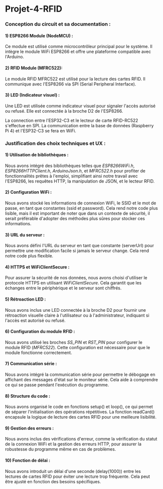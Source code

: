 # Projet-4-RFID

### Conception du circuit et sa documentation : 

  #### 1) ESP8266 Module (NodeMCU) :

  Ce module est utilisé comme microcontrôleur principal pour le système. Il intègre le module WiFi ESP8266 et offre une plateforme compatible avec l'Arduino.

  #### 2) RFID Module (MFRC522):
 
  Le module RFID MFRC522 est utilisé pour la lecture des cartes RFID. Il communique avec l'ESP8266 via SPI (Serial Peripheral Interface).

  #### 3) LED (Indicateur visuel) :

  Une LED est utilisée comme indicateur visuel pour signaler l'accès autorisé ou refusé. Elle est connectée à la broche D2 de l'ESP8266.


  
  La connection entre l'ESP32-C3 et le lecteur de carte RFID-RC522 s'effectue en SPI.
  La communication entre la base de données (Raspberry Pi 4) et l'ESP32-C3 se fera en WiFi.

### Justification des choix techniques et UX : 

#### 1) Utilisation de bibliothèques :

Nous avons intégré des bibliothèques telles que _ESP8266WiFi.h_, _ESP8266HTTPClient.h_, _ArduinoJson.h_, et _MFRC522.h_ pour profiter de fonctionnalités prêtes à l'emploi, simplifiant ainsi notre travail avec l'ESP8266, les requêtes HTTP, la manipulation de JSON, et le lecteur RFID.

#### 2) Configuration WiFi :

Nous avons stocké les informations de connexion WiFi, le SSID et le mot de passe, en tant que constantes (ssid et password). Cela rend notre code plus lisible, mais il est important de noter que dans un contexte de sécurité, il serait préférable d'adopter des méthodes plus sûres pour stocker ces informations.

#### 3) URL du serveur :

Nous avons défini l'URL du serveur en tant que constante (serverUrl) pour permettre une modification facile si jamais le serveur change. Cela rend notre code plus flexible.

#### 4) HTTPS et WiFiClientSecure :

Pour assurer la sécurité de nos données, nous avons choisi d'utiliser le protocole HTTPS en utilisant _WiFiClientSecure_. Cela garantit que les échanges entre le périphérique et le serveur sont chiffrés.

#### 5) Rétroaction LED :

Nous avons inclus une LED connectée à la broche D2 pour fournir une rétroaction visuelle claire à l'utilisateur ou à l'administrateur, indiquant si l'accès est autorisé ou refusé.

#### 6) Configuration du module RFID :

Nous avons utilisé les broches _SS_PIN_ et _RST_PIN_ pour configurer le module RFID (_MFRC522_). Cette configuration est nécessaire pour que le module fonctionne correctement.

#### 7) Communication série :

Nous avons intégré la communication série pour permettre le débogage en affichant des messages d'état sur le moniteur série. Cela aide à comprendre ce qui se passe pendant l'exécution du programme.

#### 8) Structure du code :

Nous avons organisé le code en fonctions setup() et loop(), ce qui permet de séparer l'initialisation des opérations répétitives. La fonction readCard() encapsule la logique de lecture des cartes RFID pour une meilleure lisibilité.

#### 9) Gestion des erreurs :

Nous avons inclus des vérifications d'erreur, comme la vérification du statut de la connexion WiFi et la gestion des erreurs HTTP, pour assurer la robustesse du programme même en cas de problèmes.

#### 10) Fonction de délai :

Nous avons introduit un délai d'une seconde (delay(1000)) entre les lectures de cartes RFID pour éviter une lecture trop fréquente. Cela peut être ajusté en fonction des besoins spécifiques.
